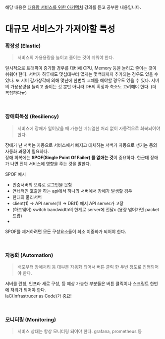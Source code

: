 해당 내용은 [대용량 서비스를 위한 아키텍처](https://fastcampus.app/courses/205143) 강의를 듣고 공부한 내용입니다.



# 대규모 서비스가 가져야할 특성

### 확장성 (Elastic)
> 서비스의 가용용량을 늘이고 줄이는 것이 쉬워야 한다.

일시적으로 트래픽이 증가할 경우를 대비해 CPU, Memory 등을 늘리고 줄이는 것이 쉬워야 한다. 서버가 하루에도 몇십대부터 많게는 몇백대까지 추가되는 경우도 있을 수 있다. 또 서버 감가상각에 의해 몇년에 한번씩 교체를 해야할 경우도 있을 수 있다. 
서버의 가용용량을 늘리고 줄이는 것 뿐만 아니라 DB의 확장과 축소도 고려해야 한다. (더 복잡하다ㅠ)

</br>

### 장애회복성 (Resiliency)  
> 서비스에 장애가 일어났을 때 가능한 메뉴얼한 처리 없이 자동적으로 회복되어야 한다.

장애가 난 서버는 자동으로 서비스에서 빠지고 대체하는 서버가 자동으로 생기는 등의 자동화 과정이 필요하다.    
장애 회복에는 **SPOF(Single Point Of Failer) 를 없애는 것**이 중요하다. 한군데 장애가 나면 전체 서비스에 영향을 주는 것을 말한다. 

SPOF 예시
* 인증서버의 오류로 로그인을 못함
* 연쇄적인 호출을 하는 api에서 하나의 서버에서 장애가 발생할 경우
* 한대의 물리서버
* client(1) -> API server(1) -> DB(1) 에서 API server가 고장
* (하드웨어) switch bandwidth의 한계로 server에 전달x (용량 넘어가면 packet 드랍)
* 

SPOF를 제거하려면 모든 구성요소들이 최소 이중화가 되어야 한다. 


</br>

### 자동화 (Automation)  
> 배포부터 장애처리 등 대부분 자동화 되어서 버튼 클릭 한 두번 정도로 진행되어야 한다.

서버를 런칭, 인프라 새로 구성, 등 예상 가능한 부분들은 버튼 클릭이나 스크립트 한번에 처리가 되어야 한다.    
IaC(Infrastrucer as Code)가 중요!


</br>

### 모니터링 (Monitoring)  
> 서비스 상태는 항상 모니터링 되어야 한다. grafana, prometheus 등

</br>
